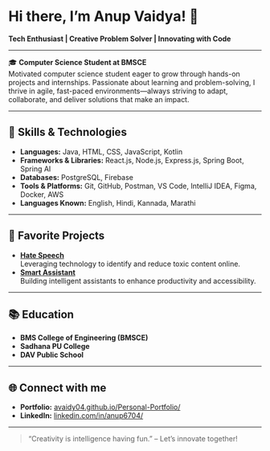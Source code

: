 # Hi there, I’m Anup Vaidya! 👋

**Tech Enthusiast | Creative Problem Solver | Innovating with Code**

---

🎓 **Computer Science Student at BMSCE**  
Motivated computer science student eager to grow through hands-on projects and internships. Passionate about learning and problem-solving, I thrive in agile, fast-paced environments—always striving to adapt, collaborate, and deliver solutions that make an impact.

---

## 🚀 Skills & Technologies

- **Languages:** Java, HTML, CSS, JavaScript, Kotlin
- **Frameworks & Libraries:** React.js, Node.js, Express.js, Spring Boot, Spring AI
- **Databases:** PostgreSQL, Firebase
- **Tools & Platforms:** Git, GitHub, Postman, VS Code, IntelliJ IDEA, Figma, Docker, AWS
- **Languages Known:** English, Hindi, Kannada, Marathi

---

## 🌟 Favorite Projects

- [**Hate Speech**](https://github.com/AVaidy04/hate-speech)  
  Leveraging technology to identify and reduce toxic content online.
- [**Smart Assistant**](https://github.com/AVaidy04/smart-assistant)  
  Building intelligent assistants to enhance productivity and accessibility.

---

## 📚 Education

- **BMS College of Engineering (BMSCE)**
- **Sadhana PU College**
- **DAV Public School**

---

## 🌐 Connect with me

- **Portfolio:** [avaidy04.github.io/Personal-Portfolio/](https://avaidy04.github.io/Personal-Portfolio/)
- **LinkedIn:** [linkedin.com/in/anup6704/](https://linkedin.com/in/anup6704/)

---

> “Creativity is intelligence having fun.” – Let’s innovate together!